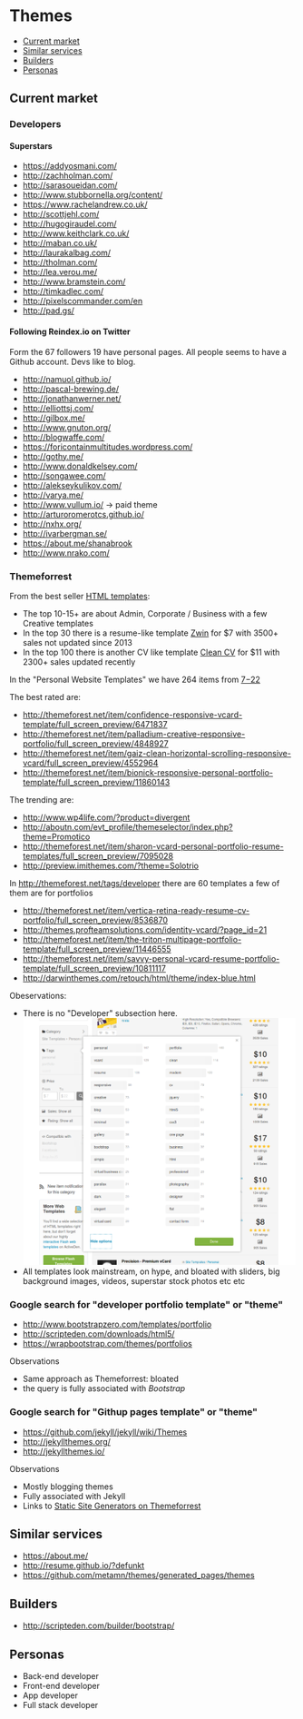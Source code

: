 # Themes

* [Current market](#current-market)
* [Similar services](#similar-services)
* [Builders](#builders)
* [Personas](#personas)


## Current market

### Developers

#### Superstars

* https://addyosmani.com/
* http://zachholman.com/
* http://sarasoueidan.com/
* http://www.stubbornella.org/content/
* https://www.rachelandrew.co.uk/
* http://scottjehl.com/
* http://hugogiraudel.com/
* http://www.keithclark.co.uk/
* http://maban.co.uk/
* http://laurakalbag.com/
* http://tholman.com/
* http://lea.verou.me/
* http://www.bramstein.com/
* http://timkadlec.com/
* http://pixelscommander.com/en
* http://pad.gs/


#### Following Reindex.io on Twitter

Form the 67 followers 19 have personal pages.
All people seems to have a Github account.
Devs like to blog.


* http://namuol.github.io/
* http://pascal-brewing.de/
* http://jonathanwerner.net/
* http://elliottsj.com/
* http://gilbox.me/
* http://www.gnuton.org/
* http://blogwaffe.com/
* https://foricontainmultitudes.wordpress.com/
* http://gothy.me/
* http://www.donaldkelsey.com/
* http://songawee.com/
* http://alekseykulikov.com/
* http://varya.me/
* http://www.vullum.io/ -> paid theme
* http://arturoromerotcs.github.io/
* http://nxhx.org/
* http://ivarbergman.se/
* https://about.me/shanabrook
* http://www.nrako.com/




### Themeforrest

From the best seller [HTML templates](http://themeforest.net/search?utf8=%E2%9C%93&term=&view=list&sort=sales&date=&category=site-templates&price_min=&price_max=&sales=&rating_min=):

* The top 10-15+ are about Admin, Corporate / Business with a few Creative templates
* In the top 30 there is a resume-like template [Zwin](http://themeforest.net/item/zwin-responsive-vcard-template/full_screen_preview/1970657) for $7 with 3500+ sales not updated since 2013
* In the top 100 there is another CV like template [Clean CV](http://themeforest.net/item/clean-cv-responsive-resume-template-4-bonuses/full_screen_preview/82474) for $11 with 2300+ sales updated recently

In the "Personal Website Templates" we have 264 items from [$7-$22](http://themeforest.net/search?utf8=%E2%9C%93&term=&view=list&sort=sales&date=&category=site-templates%2Fpersonal&price_min=&price_max=&sales=&rating_min=)


The best rated are:

* http://themeforest.net/item/confidence-responsive-vcard-template/full_screen_preview/6471837
* http://themeforest.net/item/palladium-creative-responsive-portfolio/full_screen_preview/4848927
* http://themeforest.net/item/gaiz-clean-horizontal-scrolling-responsive-vcard/full_screen_preview/4552964
* http://themeforest.net/item/bionick-responsive-personal-portfolio-template/full_screen_preview/11860143

The trending are:

* http://www.wp4life.com/?product=divergent
* http://aboutn.com/evt_profile/themeselector/index.php?theme=Promotico
* http://themeforest.net/item/sharon-vcard-personal-portfolio-resume-templates/full_screen_preview/7095028
* http://preview.imithemes.com/?theme=Solotrio


In http://themeforest.net/tags/developer there are 60 templates a few of them are for portfolios

* http://themeforest.net/item/vertica-retina-ready-resume-cv-portfolio/full_screen_preview/8536870
* http://themes.profteamsolutions.com/identity-vcard/?page_id=21
* http://themeforest.net/item/the-triton-multipage-portfolio-template/full_screen_preview/11446555
* http://themeforest.net/item/savvy-personal-vcard-resume-portfolio-template/full_screen_preview/10811117
* http://darwinthemes.com/retouch/html/theme/index-blue.html


Obeservations:

* There is no "Developer" subsection here. ![Screenshot](themeforrest.png)
* All templates look mainstream, on hype, and bloated with sliders, big background images, videos, superstar stock photos etc etc


### Google search for "developer portfolio template" or "theme"

* http://www.bootstrapzero.com/templates/portfolio
* http://scripteden.com/downloads/html5/
* https://wrapbootstrap.com/themes/portfolios

Observations

* Same approach as Themeforrest: bloated
* the query is fully associated with *Bootstrap*


### Google search for "Githup pages template" or "theme"

* https://github.com/jekyll/jekyll/wiki/Themes
* http://jekyllthemes.org/
* http://jekyllthemes.io/

Observations

* Mostly blogging themes
* Fully associated with Jekyll
* Links to [Static Site Generators on Themeforrest](http://themeforest.net/category/static-site-generators)


## Similar services

* https://about.me/
* http://resume.github.io/?defunkt
* https://github.com/metamn/themes/generated_pages/themes



## Builders

* http://scripteden.com/builder/bootstrap/



## Personas

* Back-end developer
* Front-end developer
* App developer
* Full stack developer

